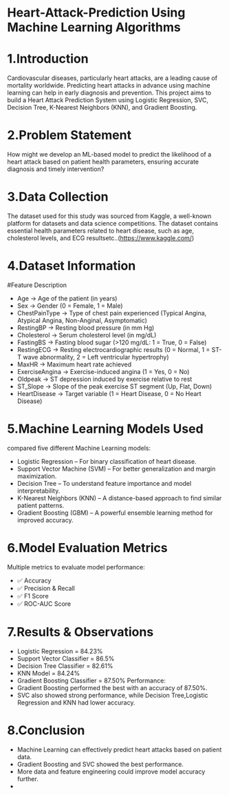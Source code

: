 # Heart-Attack-Prediction Using Machine Learning Algorithms

#  1.Introduction
Cardiovascular diseases, particularly heart attacks, are a leading cause of mortality worldwide. Predicting heart attacks in advance using machine learning can help in early diagnosis and prevention. This project aims to build a Heart Attack Prediction System using Logistic Regression, SVC, Decision Tree, K-Nearest Neighbors (KNN), and Gradient Boosting.

# 2.Problem Statement
How might we develop an ML-based model to predict the likelihood of a heart attack based on patient health parameters, ensuring accurate diagnosis and timely intervention?

# 3.Data Collection 
The dataset used for this study was sourced from Kaggle, a well-known platform for datasets and data science competitions. The dataset contains essential health parameters related to heart disease, such as age, cholesterol levels, and ECG resultsetc..(https://www.kaggle.com/)

# 4.Dataset Information 
#Feature Description
- Age -> Age of the patient (in years)
- Sex	-> Gender (0 = Female, 1 = Male)
- ChestPainType	-> Type of chest pain experienced (Typical Angina, Atypical Angina, Non-Anginal, Asymptomatic)
- RestingBP	-> Resting blood pressure (in mm Hg)
- Cholesterol	-> Serum cholesterol level (in mg/dL)
- FastingBS	-> Fasting blood sugar (>120 mg/dL: 1 = True, 0 = False)
- RestingECG ->	Resting electrocardiographic results (0 = Normal, 1 = ST-T wave abnormality, 2 = Left ventricular hypertrophy)
- MaxHR	-> Maximum heart rate achieved
- ExerciseAngina -> Exercise-induced angina (1 = Yes, 0 = No)
- Oldpeak	-> ST depression induced by exercise relative to rest
- ST_Slope ->	Slope of the peak exercise ST segment (Up, Flat, Down)
- HeartDisease -> Target variable (1 = Heart Disease, 0 = No Heart Disease)

# 5.Machine Learning Models Used
compared five different Machine Learning models:
- Logistic Regression – For binary classification of heart disease.
- Support Vector Machine (SVM) – For better generalization and margin maximization.
- Decision Tree – To understand feature importance and model interpretability.
- K-Nearest Neighbors (KNN) – A distance-based approach to find similar patient patterns.
- Gradient Boosting (GBM) – A powerful ensemble learning method for improved accuracy.

# 6.Model Evaluation Metrics
Multiple metrics to evaluate model performance:
* ✅ Accuracy
* ✅ Precision & Recall
* ✅ F1 Score
* ✅ ROC-AUC Score

# 7.Results & Observations
- Logistic Regression = 84.23%
- Support Vector Classifier = 86.5%
- Decision Tree Classifier = 82.61%
- KNN Model = 84.24%
- Gradient Boosting Classifier = 87.50%
Performance:
- Gradient Boosting performed the best with an accuracy of 87.50%.
- SVC also showed strong performance, while Decision Tree,Logistic Regression and KNN had lower accuracy.

# 8.Conclusion

- Machine Learning can effectively predict heart attacks based on patient data.
- Gradient Boosting and SVC showed the best performance.
- More data and feature engineering could improve model accuracy further.
-
